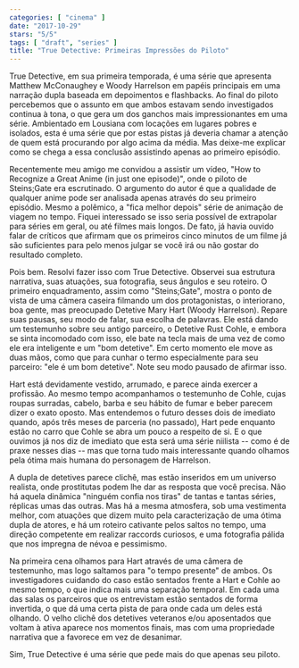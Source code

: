```yaml
---
categories: [ "cinema" ]
date: "2017-10-29"
stars: "5/5"
tags: [ "draft", "series" ]
title: "True Detective: Primeiras Impressões do Piloto"
---
```

True Detective, em sua primeira temporada, é uma série que apresenta
Matthew McConaughey e Woody Harrelson em papéis principais em uma
narração dupla baseada em depoimentos e flashbacks. Ao final do
piloto percebemos que o assunto em que ambos estavam sendo investigados
continua à tona, o que gera um dos ganchos mais impressionantes em
uma série. Ambientado em Lousiana com locações em lugares pobres e
isolados, esta é uma série que por estas pistas já deveria chamar a
atenção de quem está procurando por algo acima da média. Mas deixe-me
explicar como se chega a essa conclusão assistindo apenas ao primeiro
episódio.

Recentemente meu amigo me convidou a assistir um vídeo, "How to Recognize
a Great Anime (in just one episode)", onde o piloto de Steins;Gate era
escrutinado. O argumento do autor é que a qualidade de qualquer anime
pode ser analisada apenas através do seu primeiro episódio. Mesmo
a polêmico, a "fica melhor depois" série de animação de viagem no
tempo. Fiquei interessado se isso seria possível de extrapolar para
séries em geral, ou até filmes mais longos. De fato, já havia ouvido
falar de críticos que afirmam que os primeiros cinco minutos de um filme
já são suficientes para pelo menos julgar se você irá ou não gostar
do resultado completo.

Pois bem. Resolvi fazer isso com True Detective. Observei sua estrutura
narrativa, suas atuações, sua fotografia, seus ângulos e seu roteiro. O
primeiro enquadramento, assim como "Steins;Gate", mostra o ponto de vista
de uma câmera caseira filmando um dos protagonistas, o interiorano,
boa gente, mas preocupado Detetive Mary Hart (Woody Harrelson). Repare
suas pausas, seu modo de falar, sua escolha de palavras. Ele está dando
um testemunho sobre seu antigo parceiro, o Detetive Rust Cohle, e embora
se sinta incomodado com isso, ele bate na tecla mais de uma vez de como
ele era inteligente e um "bom detetive". Em certo momento ele move as
duas mãos, como que para cunhar o termo especialmente para seu parceiro:
"ele é um bom detetive". Note seu modo pausado de afirmar isso.

Hart está devidamente vestido, arrumado, e parece ainda exercer a
profissão. Ao mesmo tempo acompanhamos o testemunho de Cohle, cujas
roupas surradas, cabelo, barba e seu hábito de fumar e beber parecem
dizer o exato oposto. Mas entendemos o futuro desses dois de imediato
quando, após três meses de parceria (no passado), Hart pede enquanto
estão no carro que Cohle se abra um pouco a respeito de si. E o que
ouvimos já nos diz de imediato que esta será uma série niilista --
como é de praxe nesses dias -- mas que torna tudo mais interessante
quando olhamos pela ótima mais humana do personagem de Harrelson.

A dupla de detetives parece clichê, mas estão inseridos em um
universo realista, onde prostitutas podem lhe dar as resposta que
você precisa. Não há aquela dinâmica "ninguém confia nos tiras"
de tantas e tantas séries, réplicas umas das outras. Mas há a mesma
atmosfera, sob uma vestimenta melhor, com atuações que dizem muito
pela caracterização de uma ótima dupla de atores, e há um roteiro
cativante pelos saltos no tempo, uma direção competente em realizar
raccords curiosos, e uma fotografia pálida que nos impregna de névoa
e pessimismo.

Na primeira cena olhamos para Hart através de uma câmera de testemunho,
mas logo saltamos para "o tempo presente" de ambos. Os investigadores
cuidando do caso estão sentados frente a Hart e Cohle ao mesmo tempo,
o que indica mais uma separação temporal. Em cada uma das salas os
parceiros que os entrevistam estão sentados de forma invertida, o que
dá uma certa pista de para onde cada um deles está olhando. O velho
clichê dos detetives veteranos e/ou aposentados que voltam à ativa
aparece nos momentos finais, mas com uma propriedade narrativa que a
favorece em vez de desanimar.

Sim, True Detective é uma série que pede mais do que apenas seu piloto.
